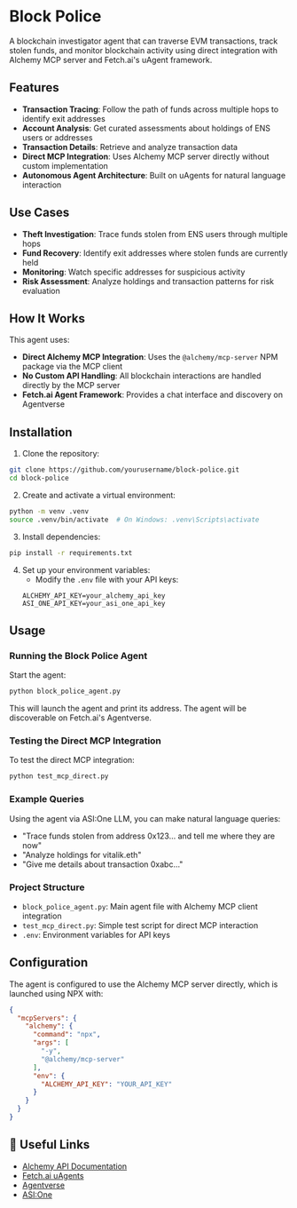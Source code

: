 # Block Police

A blockchain investigator agent that can traverse EVM transactions, track stolen funds, and monitor blockchain activity using direct integration with Alchemy MCP server and Fetch.ai's uAgent framework.

## Features

- **Transaction Tracing**: Follow the path of funds across multiple hops to identify exit addresses
- **Account Analysis**: Get curated assessments about holdings of ENS users or addresses
- **Transaction Details**: Retrieve and analyze transaction data
- **Direct MCP Integration**: Uses Alchemy MCP server directly without custom implementation
- **Autonomous Agent Architecture**: Built on uAgents for natural language interaction

## Use Cases

- **Theft Investigation**: Trace funds stolen from ENS users through multiple hops
- **Fund Recovery**: Identify exit addresses where stolen funds are currently held
- **Monitoring**: Watch specific addresses for suspicious activity
- **Risk Assessment**: Analyze holdings and transaction patterns for risk evaluation

## How It Works

This agent uses:
- **Direct Alchemy MCP Integration**: Uses the `@alchemy/mcp-server` NPM package via the MCP client
- **No Custom API Handling**: All blockchain interactions are handled directly by the MCP server
- **Fetch.ai Agent Framework**: Provides a chat interface and discovery on Agentverse

## Installation

1. Clone the repository:
```bash
git clone https://github.com/yourusername/block-police.git
cd block-police
```

2. Create and activate a virtual environment:
```bash
python -m venv .venv
source .venv/bin/activate  # On Windows: .venv\Scripts\activate
```

3. Install dependencies:
```bash
pip install -r requirements.txt
```

4. Set up your environment variables:
   - Modify the `.env` file with your API keys:
   ```
   ALCHEMY_API_KEY=your_alchemy_api_key
   ASI_ONE_API_KEY=your_asi_one_api_key
   ```

## Usage

### Running the Block Police Agent

Start the agent:

```bash
python block_police_agent.py
```

This will launch the agent and print its address. The agent will be discoverable on Fetch.ai's Agentverse.

### Testing the Direct MCP Integration

To test the direct MCP integration:

```bash
python test_mcp_direct.py
```

### Example Queries

Using the agent via ASI:One LLM, you can make natural language queries:

- "Trace funds stolen from address 0x123... and tell me where they are now"
- "Analyze holdings for vitalik.eth"
- "Give me details about transaction 0xabc..."

### Project Structure

- `block_police_agent.py`: Main agent file with Alchemy MCP client integration
- `test_mcp_direct.py`: Simple test script for direct MCP interaction
- `.env`: Environment variables for API keys

## Configuration

The agent is configured to use the Alchemy MCP server directly, which is launched using NPX with:

```json
{
  "mcpServers": {
    "alchemy": {
      "command": "npx",
      "args": [
        "-y",
        "@alchemy/mcp-server"
      ],
      "env": {
        "ALCHEMY_API_KEY": "YOUR_API_KEY"
      }
    }
  }
}
```

## 🔗 Useful Links

- [Alchemy API Documentation](https://www.alchemy.com/docs/alchemy-mcp-server)
- [Fetch.ai uAgents](https://innovationlab.fetch.ai/resources/docs/examples/chat-protocol/asi-compatible-uagents)
- [Agentverse](https://agentverse.ai/)
- [ASI:One](https://asi1.ai/)